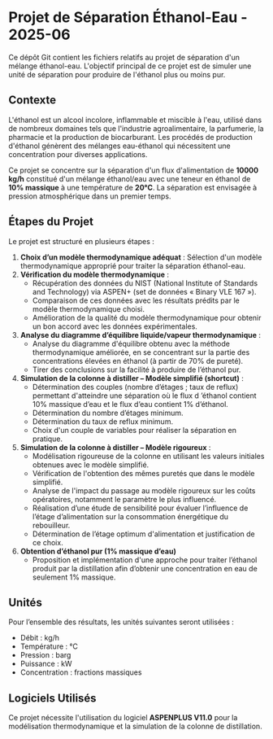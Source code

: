 # Projet de Séparation Éthanol-Eau - 2025-06

Ce dépôt Git contient les fichiers relatifs au projet de séparation d'un mélange éthanol-eau. L'objectif principal de ce projet est de simuler une unité de séparation pour produire de l'éthanol plus ou moins pur.

## Contexte

L'éthanol est un alcool incolore, inflammable et miscible à l'eau, utilisé dans de nombreux domaines tels que l'industrie agroalimentaire, la parfumerie, la pharmacie et la production de biocarburant. Les procédés de production d'éthanol génèrent des mélanges eau-éthanol qui nécessitent une concentration pour diverses applications.

Ce projet se concentre sur la séparation d'un flux d'alimentation de **10000 kg/h** constitué d'un mélange éthanol/eau avec une teneur en éthanol de **10% massique** à une température de **20°C**. La séparation est envisagée à pression atmosphérique dans un premier temps.

## Étapes du Projet

Le projet est structuré en plusieurs étapes :

1.  **Choix d’un modèle thermodynamique adéquat** : Sélection d'un modèle thermodynamique approprié pour traiter la séparation éthanol-eau.
2.  **Vérification du modèle thermodynamique** :
    *   Récupération des données du NIST (National Institute of Standards and Technology) via ASPEN+ (set de données « Binary VLE 167 »).
    *   Comparaison de ces données avec les résultats prédits par le modèle thermodynamique choisi.
    *   Amélioration de la qualité du modèle thermodynamique pour obtenir un bon accord avec les données expérimentales.
3.  **Analyse du diagramme d’équilibre liquide/vapeur thermodynamique** :
    *   Analyse du diagramme d'équilibre obtenu avec la méthode thermodynamique améliorée, en se concentrant sur la partie des concentrations élevées en éthanol (à partir de 70% de pureté).
    *   Tirer des conclusions sur la facilité à produire de l’éthanol pur.
4.  **Simulation de la colonne à distiller – Modèle simplifié (shortcut)** :
    *   Détermination des couples (nombre d’étages ; taux de reflux) permettant d'atteindre une séparation où le flux d ’éthanol contient 10% massique d’eau et le flux d’eau contient 1% d’éthanol.
    *   Détermination du nombre d’étages minimum.
    *   Détermination du taux de reflux minimum.
    *   Choix d'un couple de variables pour réaliser la séparation en pratique.
5.  **Simulation de la colonne à distiller – Modèle rigoureux** :
    *   Modélisation rigoureuse de la colonne en utilisant les valeurs initiales obtenues avec le modèle simplifié.
    *   Vérification de l'obtention des mêmes puretés que dans le modèle simplifié.
    *   Analyse de l'impact du passage au modèle rigoureux sur les coûts opératoires, notamment le paramètre le plus influencé.
    *   Réalisation d’une étude de sensibilité pour évaluer l’influence de l’étage d’alimentation sur la consommation énergétique du rebouilleur.
    *   Détermination de l’étage optimum d'alimentation et justification de ce choix.
6.  **Obtention d’éthanol pur (1% massique d’eau)** 
    *   Proposition et implémentation d'une approche pour traiter l’éthanol produit par la distillation afin d’obtenir une concentration en eau de seulement 1% massique.

## Unités

Pour l’ensemble des résultats, les unités suivantes seront utilisées :

*   Débit : kg/h
*   Température : °C
*   Pression : barg
*   Puissance : kW
*   Concentration : fractions massiques

## Logiciels Utilisés

Ce projet nécessite l'utilisation du logiciel **ASPENPLUS V11.0** pour la modélisation thermodynamique et la simulation de la colonne de distillation.
